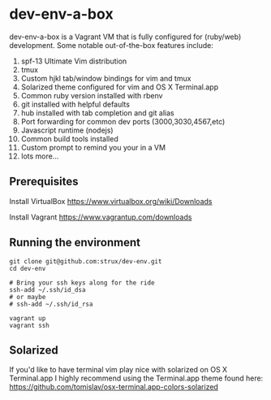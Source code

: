 # dev-env-a-box #

dev-env-a-box is a Vagrant VM that is fully configured for (ruby/web) development.  Some notable out-of-the-box features include:

1. spf-13 Ultimate Vim distribution
1. tmux
1. Custom hjkl tab/window bindings for vim and tmux
1. Solarized theme configured for vim and OS X Terminal.app
1. Common ruby version installed with rbenv
1. git installed with helpful defaults
1. hub installed with tab completion and git alias
1. Port forwarding for common dev ports (3000,3030,4567,etc)
1. Javascript runtime (nodejs)
1. Common build tools installed
1. Custom prompt to remind you your in a VM
1. lots more...

## Prerequisites ##

Install VirtualBox
https://www.virtualbox.org/wiki/Downloads

Install Vagrant
https://www.vagrantup.com/downloads

## Running the environment ##

```
git clone git@github.com:strux/dev-env.git
cd dev-env

# Bring your ssh keys along for the ride
ssh-add ~/.ssh/id_dsa
# or maybe
# ssh-add ~/.ssh/id_rsa

vagrant up
vagrant ssh
```

## Solarized ##
If you'd like to have terminal vim play nice with solarized on OS X Terminal.app I highly recommend using the Terminal.app theme found here: 
https://github.com/tomislav/osx-terminal.app-colors-solarized
